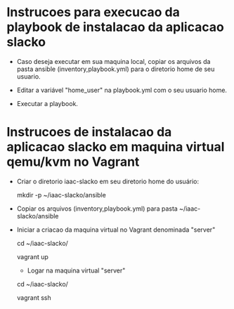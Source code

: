 # Instrucoes para execucao da playbook de instalacao da aplicacao slacko

- Caso deseja executar em sua maquina local, copiar os arquivos da pasta ansible (inventory,playbook.yml) para o diretorio home de seu usuario.

- Editar a variável "home_user" na playbook.yml com o seu usuario home.

- Executar a playbook.

# Instrucoes de instalacao da aplicacao slacko em maquina virtual qemu/kvm no Vagrant

- Criar o diretorio iaac-slacko em seu diretorio home do usuário:

  mkdir -p ~/iaac-slacko/ansible

- Copiar os arquivos (inventory,playbook.yml) para pasta ~/iaac-slacko/ansible

- Iniciar a criacao da maquina virtual no Vagrant denominada "server"

  cd ~/iaac-slacko/
  
  vagrant up
  
  - Logar na maquina virtual "server"
  
  cd ~/iaac-slacko/
  
  vagrant ssh
  
